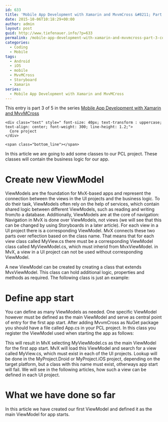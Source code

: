 ```yaml
---
id: 633
title: 'Mobile App Development with Xamarin and MvvmCross &#8211; Part 3: Core project'
date: 2015-10-06T10:18:29+00:00
author: admin
layout: post
guid: http://www.tiefenauer.info/?p=633
permalink: /mobile-app-development-with-xamarin-and-mvvmcross-part-3-core-project/
categories:
  - Coding
  - Mobile
tags:
  - Android
  - iOS
  - mobile
  - MvvMCross
  - Storyboard
  - Xamarin
series:
  - Mobile App Development with Xamarin and MvvMCross
---
```

<div class="seriesmeta">
  This entry is part 3 of 5 in the series <a href="http://www.tiefenauer.info/series/mobile-app-development-with-xamarin-and-mvvmcross/" class="series-47" title="Mobile App Development with Xamarin and MvvMCross">Mobile App Development with Xamarin and MvvMCross</a>
</div>

<div class="fruitful_description_box">
  <div class="fruitful_description shadow-type-1 " id="desc-box-45">
    <span class="top_line"></span>
    
    <div class="text" style=" font-size: 40px; text-transform : uppercase; text-align: center; font-weight: 300; line-height: 1.2;">
      Core project 
    </div>
    
    <span class="bottom_line"></span>
  </div>
</div>

<div class="clearfix">
</div>

In this article we are going to add some classes to our PCL project. These classes will contain the business logic for our app.

<!--more-->

# Create new ViewModel

ViewModels are the foundation for MvX-based apps and represent the connection between the views in the UI projects and the business logic. To do their task, ViewModels often rely on the help of services, which contain shared logic between different ViewModels, such as reading and writing from/to a database. Additionally, ViewModels are at the core of navigation: Navigation in MvX is done over ViewModels, not views (we will see that this can be changed by using Storyboards in a later article). For each view in a UI project there is a corresponding ViewModel. MvX connects these two parts over reflection based on the class name. That means that for each view class called MyView.cs there must be a corresponding ViewModel class called MyViewModel.cs, which must inherid from MvxViewModel. in MvX, a view in a UI project can not be used without corresponding ViewModel.

A new ViewModel can be created by creating a class that extends MvxViewModel. This class can hold additional logic, properties and methods as required. The following class is just an example:

# Define app start

You can define as many ViewModels as needed. One specific ViewModel however must be defined as the main ViewModel and serve as central point of entry for the first app start. After adding MvvmCross as NuGet package you should have a file called App.cs in your PCL project. In this class you register the ViewModel used when starting the app as follows:

This will result in MvX selecting MyViewModel.cs as the main ViewModel for the first app start. MvX will load this ViewModel and search for a view called MyView.cs, which must exist in each of the UI projects. Lookup will be done in the MyProject.Droid or MyProject.iOS project, depending on the target platform, but a class with this name must exist, otherways app start will fail. We will see in the following articles, how such a view can be defined in each UI project.

# What we have done so far

In this article we have created our first ViewModel and defined it as the main ViewModel for app starts.